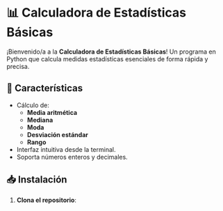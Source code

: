 # 📊 Calculadora de Estadísticas Básicas

¡Bienvenido/a a la **Calculadora de Estadísticas Básicas**! Un programa en Python que calcula medidas estadísticas esenciales de forma rápida y precisa.

## 🚀 Características
- Cálculo de:
  - **Media aritmética**
  - **Mediana**
  - **Moda**
  - **Desviación estándar**
  - **Rango**
- Interfaz intuitiva desde la terminal.
- Soporta números enteros y decimales.

## 📥 Instalación
1. **Clona el repositorio**: